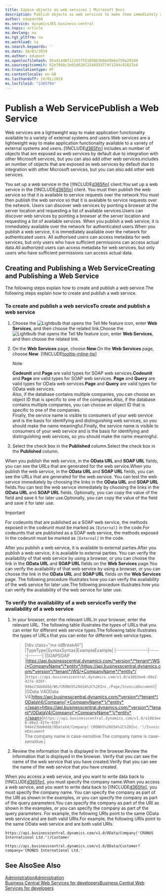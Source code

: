 ```yaml
---
title: Expose objects as web services | Microsoft Docs
description: Publish objects as web services to make them immediately available for your Business Central solution.
author: edupont04
ms.service: dynamics365-business-central
ms.topic: article
ms.devlang: na
ms.tgt_pltfrm: na
ms.workload: na
ms.search.keywords: ''
ms.date: 10/01/2019
ms.author: edupont
ms.openlocfilehash: 05a414d6f12243f55105863b66d9b6e759a29189
ms.sourcegitcommit: 02e704bc3e01d62072144919774f1244c42827e4
ms.translationtype: HT
ms.contentlocale: en-GB
ms.lasthandoff: 10/01/2019
ms.locfileid: "2305704"
---
```

# <a name="publish-a-web-service"></a><span data-ttu-id="2ed60-103">Publish a Web Service</span><span class="sxs-lookup"><span data-stu-id="2ed60-103">Publish a Web Service</span></span>

<span data-ttu-id="2ed60-104">Web services are a lightweight way to make application functionality available to a variety of external systems and users.</span><span class="sxs-lookup"><span data-stu-id="2ed60-104">Web services are a lightweight way to make application functionality available to a variety of external systems and users.</span></span> [!INCLUDE[d365fin](includes/d365fin_md.md)] <span data-ttu-id="2ed60-105">includes an number of objects that are exposed as web services by default due to integration with other Microsoft services, but you can also add other web services.</span><span class="sxs-lookup"><span data-stu-id="2ed60-105">includes an number of objects that are exposed as web services by default due to integration with other Microsoft services, but you can also add other web services.</span></span>  

<span data-ttu-id="2ed60-106">You set up a web service in the [!INCLUDE[d365fin](includes/d365fin_md.md)] client.</span><span class="sxs-lookup"><span data-stu-id="2ed60-106">You set up a web service in the [!INCLUDE[d365fin](includes/d365fin_md.md)] client.</span></span> <span data-ttu-id="2ed60-107">You must then publish the web service so that it is available to service requests over the network.</span><span class="sxs-lookup"><span data-stu-id="2ed60-107">You must then publish the web service so that it is available to service requests over the network.</span></span> <span data-ttu-id="2ed60-108">Users can discover web services by pointing a browser at the server location and requesting a list of available services.</span><span class="sxs-lookup"><span data-stu-id="2ed60-108">Users can discover web services by pointing a browser at the server location and requesting a list of available services.</span></span> <span data-ttu-id="2ed60-109">When you publish a web service, it is immediately available over the network for authenticated users.</span><span class="sxs-lookup"><span data-stu-id="2ed60-109">When you publish a web service, it is immediately available over the network for authenticated users.</span></span> <span data-ttu-id="2ed60-110">All authorised users can access metadata for web services, but only users who have sufficient permissions can access actual data.</span><span class="sxs-lookup"><span data-stu-id="2ed60-110">All authorized users can access metadata for web services, but only users who have sufficient permissions can access actual data.</span></span>

## <a name="creating-and-publishing-a-web-service"></a><span data-ttu-id="2ed60-111">Creating and Publishing a Web Service</span><span class="sxs-lookup"><span data-stu-id="2ed60-111">Creating and Publishing a Web Service</span></span>  
<span data-ttu-id="2ed60-112">The following steps explain how to create and publish a web service.</span><span class="sxs-lookup"><span data-stu-id="2ed60-112">The following steps explain how to create and publish a web service.</span></span>  

### <a name="to-create-and-publish-a-web-service"></a><span data-ttu-id="2ed60-113">To create and publish a web service</span><span class="sxs-lookup"><span data-stu-id="2ed60-113">To create and publish a web service</span></span>  

1. <span data-ttu-id="2ed60-114">Choose the ![Lightbulb that opens the Tell Me feature](media/ui-search/search_small.png "Tell me what you want to do") icon, enter **Web Services**, and then choose the related link.</span><span class="sxs-lookup"><span data-stu-id="2ed60-114">Choose the ![Lightbulb that opens the Tell Me feature](media/ui-search/search_small.png "Tell me what you want to do") icon, enter **Web Services**, and then choose the related link.</span></span>  
2. <span data-ttu-id="2ed60-115">On the **Web Services** page, choose **New**.</span><span class="sxs-lookup"><span data-stu-id="2ed60-115">On the **Web Services** page, choose **New**.</span></span> [!INCLUDE[tooltip-inline-tip](includes/tooltip-inline-tip_md.md)]  

    > [!NOTE]  
    > <span data-ttu-id="2ed60-116">**Codeunit** and **Page** are valid types for SOAP web services.</span><span class="sxs-lookup"><span data-stu-id="2ed60-116">**Codeunit** and **Page** are valid types for SOAP web services.</span></span> <span data-ttu-id="2ed60-117">**Page** and **Query** are valid types for OData web services.</span><span class="sxs-lookup"><span data-stu-id="2ed60-117">**Page** and **Query** are valid types for OData web services.</span></span>  
    > <span data-ttu-id="2ed60-118">Also, if the database contains multiple companies, you can choose an object ID that is specific to one of the companies.</span><span class="sxs-lookup"><span data-stu-id="2ed60-118">Also, if the database contains multiple companies, you can choose an object ID that is specific to one of the companies.</span></span>  
    > <span data-ttu-id="2ed60-119">Finally, the service name is visible to consumers of your web service and is the basis for identifying and distinguishing web services, so you should make the name meaningful.</span><span class="sxs-lookup"><span data-stu-id="2ed60-119">Finally, the service name is visible to consumers of your web service and is the basis for identifying and distinguishing web services, so you should make the name meaningful.</span></span>

3. <span data-ttu-id="2ed60-120">Select the check box in the **Published** column.</span><span class="sxs-lookup"><span data-stu-id="2ed60-120">Select the check box in the **Published** column.</span></span>  

<span data-ttu-id="2ed60-121">When you publish the web service, in the **OData URL** and **SOAP URL** fields, you can see the URLs that are generated for the web service.</span><span class="sxs-lookup"><span data-stu-id="2ed60-121">When you publish the web service, in the **OData URL** and **SOAP URL** fields, you can see the URLs that are generated for the web service.</span></span> <span data-ttu-id="2ed60-122">You can test the web service immediately by choosing the links in the **OData URL** and **SOAP URL** fields.</span><span class="sxs-lookup"><span data-stu-id="2ed60-122">You can test the web service immediately by choosing the links in the **OData URL** and **SOAP URL** fields.</span></span> <span data-ttu-id="2ed60-123">Optionally, you can copy the value of the field and save it for later use.</span><span class="sxs-lookup"><span data-stu-id="2ed60-123">Optionally, you can copy the value of the field and save it for later use.</span></span>  

> [!IMPORTANT]
> <span data-ttu-id="2ed60-124">For codeunits that are published as a SOAP web service, the methods exposed in the codeunit must be marked as `[External]` in the code.</span><span class="sxs-lookup"><span data-stu-id="2ed60-124">For codeunits that are published as a SOAP web service, the methods exposed in the codeunit must be marked as `[External]` in the code.</span></span>

<span data-ttu-id="2ed60-125">After you publish a web service, it is available to external parties.</span><span class="sxs-lookup"><span data-stu-id="2ed60-125">After you publish a web service, it is available to external parties.</span></span> <span data-ttu-id="2ed60-126">You can verify the availability of that web service by using a browser, or you can choose the link in the **OData URL** and **SOAP URL** fields on the **Web Services** page.</span><span class="sxs-lookup"><span data-stu-id="2ed60-126">You can verify the availability of that web service by using a browser, or you can choose the link in the **OData URL** and **SOAP URL** fields on the **Web Services** page.</span></span> <span data-ttu-id="2ed60-127">The following procedure illustrates how you can verify the availability of the web service for later use.</span><span class="sxs-lookup"><span data-stu-id="2ed60-127">The following procedure illustrates how you can verify the availability of the web service for later use.</span></span>  

### <a name="to-verify-the-availability-of-a-web-service"></a><span data-ttu-id="2ed60-128">To verify the availability of a web service</span><span class="sxs-lookup"><span data-stu-id="2ed60-128">To verify the availability of a web service</span></span>  

1. <span data-ttu-id="2ed60-129">In your browser, enter the relevant URL.</span><span class="sxs-lookup"><span data-stu-id="2ed60-129">In your browser, enter the relevant URL.</span></span> <span data-ttu-id="2ed60-130">The following table illustrates the types of URLs that you can enter for different web service types.</span><span class="sxs-lookup"><span data-stu-id="2ed60-130">The following table illustrates the types of URLs that you can enter for different web service types.</span></span>  

    > [!div class="mx-tdBreakAll"]
    > |<span data-ttu-id="2ed60-131">Type</span><span class="sxs-lookup"><span data-stu-id="2ed60-131">Type</span></span>|<span data-ttu-id="2ed60-132">Syntax</span><span class="sxs-lookup"><span data-stu-id="2ed60-132">Syntax</span></span>|<span data-ttu-id="2ed60-133">Example</span><span class="sxs-lookup"><span data-stu-id="2ed60-133">Example</span></span>|
    > |----------------|------|-------|
    > |<span data-ttu-id="2ed60-134">SOAP</span><span class="sxs-lookup"><span data-stu-id="2ed60-134">SOAP</span></span> |<span data-ttu-id="2ed60-135">https://api.businesscentral.dynamics.com/*version*/*tenant*/WS/*CompanyName*/*entity*/</span><span class="sxs-lookup"><span data-stu-id="2ed60-135">https://api.businesscentral.dynamics.com/*version*/*tenant*/WS/*CompanyName*/*entity*/</span></span> |`https://api.businesscentral.dynamics.com/v1.0/a10b3ee6-d9a2-42fe-926f-946e23bb8ddd/WS/CRONUS%20USA%2C%20Inc./Page/InvoiceDocument`|
    > |<span data-ttu-id="2ed60-136">OData V4</span><span class="sxs-lookup"><span data-stu-id="2ed60-136">OData V4</span></span>|<span data-ttu-id="2ed60-137">https://api.businesscentral.dynamics.com/*version*/*tenant*/ODataV4/Company('*CompanyName*')/*entity*</span><span class="sxs-lookup"><span data-stu-id="2ed60-137">https://api.businesscentral.dynamics.com/*version*/*tenant*/ODataV4/Company('*CompanyName*')/*entity*</span></span>|`https://api.businesscentral.dynamics.com/v1.0/a10b3ee6-d9a2-42fe-926f-946e23bb8ddd/ODataV4/Company('CRONUS%20USA%2C%20Inc.')/InvoiceDocument`<br/>    <span data-ttu-id="2ed60-138">The company name is case-sensitive.</span><span class="sxs-lookup"><span data-stu-id="2ed60-138">The company name is case-sensitive.</span></span>|

2. <span data-ttu-id="2ed60-139">Review the information that is displayed in the browser.</span><span class="sxs-lookup"><span data-stu-id="2ed60-139">Review the information that is displayed in the browser.</span></span> <span data-ttu-id="2ed60-140">Verify that you can see the name of the web service that you have created.</span><span class="sxs-lookup"><span data-stu-id="2ed60-140">Verify that you can see the name of the web service that you have created.</span></span>  

<span data-ttu-id="2ed60-141">When you access a web service, and you want to write data back to [!INCLUDE[d365fin](includes/d365fin_md.md)], you must specify the company name.</span><span class="sxs-lookup"><span data-stu-id="2ed60-141">When you access a web service, and you want to write data back to [!INCLUDE[d365fin](includes/d365fin_md.md)], you must specify the company name.</span></span> <span data-ttu-id="2ed60-142">You can specify the company as part of the URI as shown in the examples, or you can specify the company as part of the query parameters.</span><span class="sxs-lookup"><span data-stu-id="2ed60-142">You can specify the company as part of the URI as shown in the examples, or you can specify the company as part of the query parameters.</span></span> <span data-ttu-id="2ed60-143">For example, the following URIs point to the same OData web service and are both valid URIs.</span><span class="sxs-lookup"><span data-stu-id="2ed60-143">For example, the following URIs point to the same OData web service and are both valid URIs.</span></span>  

```
https://api.businesscentral.dynamics.com/v1.0/OData/Company('CRONUS International Ltd.')/Customer  
```

```
https://api.businesscentral.dynamics.com/v1.0/OData/Customer?company='CRONUS International Ltd.'  
```

## <a name="see-also"></a><span data-ttu-id="2ed60-144">See Also</span><span class="sxs-lookup"><span data-stu-id="2ed60-144">See Also</span></span>

[<span data-ttu-id="2ed60-145">Administration</span><span class="sxs-lookup"><span data-stu-id="2ed60-145">Administration</span></span>](admin-setup-and-administration.md)  
[<span data-ttu-id="2ed60-146">Business Central Web Services for developers</span><span class="sxs-lookup"><span data-stu-id="2ed60-146">Business Central Web Services for developers</span></span>](/dynamics365/business-central/dev-itpro/webservices/web-services)  
